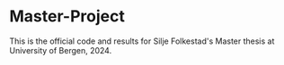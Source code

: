 # Master-Project

This is the official code and results for Silje Folkestad's Master thesis at University of Bergen, 2024.
